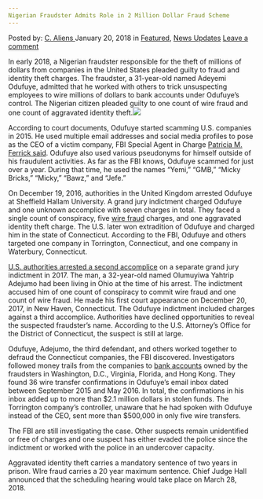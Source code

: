 ```yaml
---
Nigerian Fraudster Admits Role in 2 Million Dollar Fraud Scheme
---
```

<article class="post-listing post-24493 post type-post status-publish format-standard has-post-thumbnail hentry 
category-news-updates tag-admits tag-dollar tag-fraud tag-fraudster tag-million tag-nigerian tag-role tag-scheme">
<div class="post-inner">
<span>Posted by: <a href="https://www.deepdotweb.com/author/caliens/" title="">C. Aliens </a></span>
<span>January 20, 2018</span>
<span>in <a href="https://www.deepdotweb.com/category/deepdot-news/" rel="category tag">Featured</a>, <a href="https://www.deepdotweb.com/category/news-updates/" rel="category tag">News Updates</a></span>
<span><a href="https://www.deepdotweb.com/2018/01/20/nigerian-fraudster-admits-role-2-million-dollar-fraud-scheme/#respond">Leave a comment</a></span>


<p>In early 2018, a Nigerian fraudster responsible for the theft of millions of dollars from companies in the United States pleaded guilty to fraud and identity theft charges. The fraudster, a 31-year-old named Adeyemi Odufuye, admitted that he worked with others to trick unsuspecting employees to wire millions of dollars to bank accounts under Odufuye’s control. The Nigerian citizen pleaded guilty to one count of wire fraud and one count of aggravated identity theft.<img class="wp-image-24500 aligncenter" src="https://www.deepdotweb.com/wp-content/uploads/2018/01/word-image-35.jpeg" srcset="https://www.deepdotweb.com/wp-content/uploads/2018/01/word-image-35.jpeg 660w, https://www.deepdotweb.com/wp-content/uploads/2018/01/word-image-35-300x150.jpeg 300w" sizes="(max-width: 660px) 100vw, 660px" /></p>
<p>According to court documents, Odufuye started scamming U.S. companies in 2015. He used multiple email addresses and social media profiles to pose as the CEO of a victim company, FBI Special Agent in Charge <a href="https://www.justice.gov/usao-ct/pr/nigerian-national-admits-role-business-e-mail-compromise-scheme">Patricia M. Ferrick said</a>. Odufuye also used various pseudonyms for himself outside of his fraudulent activities. As far as the FBI knows, Odufuye scammed for just over a year. During that time, he used the names “Yemi,” “GMB,” “Micky Bricks,” “Micky,” “Bawz,” and “Jefe.”</p>
<p>On December 19, 2016, authorities in the United Kingdom arrested Odufuye at Sheffield Hallam University. A grand jury indictment charged Odufuye and one unknown accomplice with seven charges in total. They faced a single count of conspiracy, five <a href="https://www.deepdotweb.com/tag/fraud">wire fraud</a> charges, and one aggravated identity theft charge. The U.S. later won extradition of Odufuye and charged him in the state of Connecticut. According to the FBI, Odufuye and others targeted one company in Torrington, Connecticut, and one company in Waterbury, Connecticut.</p>
<p><a href="https://www.justice.gov/usao-ct/pr/nigerian-nationals-charged-operating-business-compromise-scheme">U.S. authorities arrested a second accomplice</a> on a separate grand jury indictment in 2017. The man, a 32-year-old named Olumuyiwa Yahtrip Adejumo had been living in Ohio at the time of his arrest. The indictment accused him of one count of conspiracy to commit wire fraud and one count of wire fraud. He made his first court appearance on December 20, 2017, in New Haven, Connecticut. The Odufuye indictment included charges against a third accomplice. Authorities have declined opportunities to reveal the suspected fraudster’s name. According to the U.S. Attorney’s Office for the District of Connecticut, the suspect is still at large.</p>
<p>Odufuye, Adejumo, the third defendant, and others worked together to defraud the Connecticut companies, the FBI discovered. Investigators followed money trails from the companies to <a href="https://www.deepdotweb.com/tag/bank">bank accounts</a> owned by the fraudsters in Washington, D.C., Virginia, Florida, and Hong Kong. They found 36 wire transfer confirmations in Odufuye’s email inbox dated between September 2015 and May 2016. In total, the confirmations in his inbox added up to more than $2.1 million dollars in stolen funds. The Torrington company’s controller, unaware that he had spoken with Odufuye instead of the CEO, sent more than $500,000 in only five wire transfers.</p>
<p>The FBI are still investigating the case. Other suspects remain unidentified or free of charges and one suspect has either evaded the police since the indictment or worked with the police in an undercover capacity.</p>
<p>Aggravated identity theft carries a mandatory sentence of two years in prison. WIre fraud carries a 20 year maximum sentence. Chief Judge Hall announced that the scheduling hearing would take place on March 28, 2018.</p>
</div>
<span style="display:none"><a href="https://www.deepdotweb.com/tag/admits/" rel="tag">admits</a> <a href="https://www.deepdotweb.com/tag/dollar/" rel="tag">dollar</a> <a href="https://www.deepdotweb.com/tag/fraud/" rel="tag">fraud</a> <a href="https://www.deepdotweb.com/tag/fraudster/" rel="tag">fraudster</a> <a href="https://www.deepdotweb.com/tag/million/" rel="tag">million</a> <a href="https://www.deepdotweb.com/tag/nigerian/" rel="tag">nigerian</a> <a href="https://www.deepdotweb.com/tag/role/" rel="tag">role</a> <a href="https://www.deepdotweb.com/tag/scheme/" rel="tag">scheme</a></span> <span style="display:none" class="updated">2018-01-20</span>
<div style="display:none" class="vcard author" itemprop="author" itemscope itemtype="http://schema.org/Person"><strong class="fn" itemprop="name"><a href="https://www.deepdotweb.com/author/caliens/" title="Posts by C. Aliens" rel="author">C. Aliens</a></strong></div>
</div>
</article>

